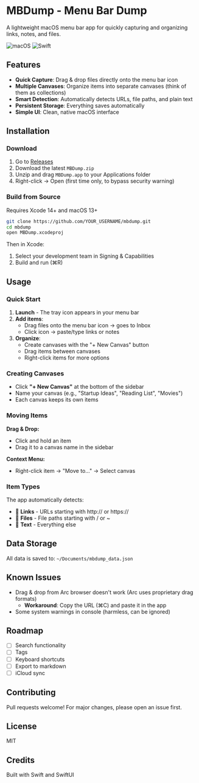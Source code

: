 # MBDump - Menu Bar Dump

A lightweight macOS menu bar app for quickly capturing and organizing links, notes, and files.

![macOS](https://img.shields.io/badge/macOS-13.0+-blue)
![Swift](https://img.shields.io/badge/Swift-5.0+-orange)

## Features

- **Quick Capture**: Drag & drop files directly onto the menu bar icon
- **Multiple Canvases**: Organize items into separate canvases (think of them as collections)
- **Smart Detection**: Automatically detects URLs, file paths, and plain text
- **Persistent Storage**: Everything saves automatically
- **Simple UI**: Clean, native macOS interface

## Installation

### Download

1. Go to [Releases](../../releases)
2. Download the latest `MBDump.zip`
3. Unzip and drag `MBDump.app` to your Applications folder
4. Right-click → Open (first time only, to bypass security warning)

### Build from Source

Requires Xcode 14+ and macOS 13+

```bash
git clone https://github.com/YOUR_USERNAME/mbdump.git
cd mbdump
open MBDump.xcodeproj
```

Then in Xcode:
1. Select your development team in Signing & Capabilities
2. Build and run (⌘R)

## Usage

### Quick Start

1. **Launch** - The tray icon appears in your menu bar
2. **Add items**:
   - Drag files onto the menu bar icon → goes to Inbox
   - Click icon → paste/type links or notes
3. **Organize**:
   - Create canvases with the "+ New Canvas" button
   - Drag items between canvases
   - Right-click items for more options

### Creating Canvases

- Click **"+ New Canvas"** at the bottom of the sidebar
- Name your canvas (e.g., "Startup Ideas", "Reading List", "Movies")
- Each canvas keeps its own items

### Moving Items

**Drag & Drop:**
- Click and hold an item
- Drag it to a canvas name in the sidebar

**Context Menu:**
- Right-click item → "Move to..." → Select canvas

### Item Types

The app automatically detects:
- 🔗 **Links** - URLs starting with http:// or https://
- 📄 **Files** - File paths starting with / or ~
- 📝 **Text** - Everything else

## Data Storage

All data is saved to: `~/Documents/mbdump_data.json`

## Known Issues

- Drag & drop from Arc browser doesn't work (Arc uses proprietary drag formats)
  - **Workaround**: Copy the URL (⌘C) and paste it in the app
- Some system warnings in console (harmless, can be ignored)

## Roadmap

- [ ] Search functionality
- [ ] Tags
- [ ] Keyboard shortcuts
- [ ] Export to markdown
- [ ] iCloud sync

## Contributing

Pull requests welcome! For major changes, please open an issue first.

## License

MIT

## Credits

Built with Swift and SwiftUI
